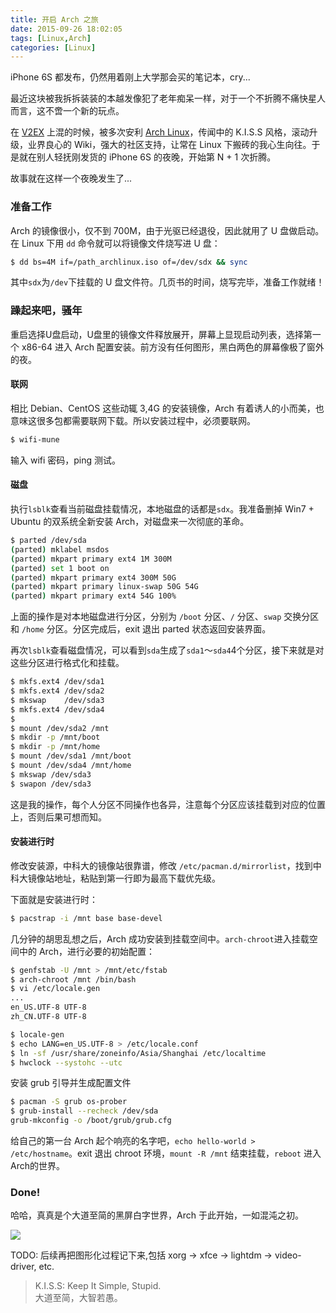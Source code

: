 ```yaml
---
title: 开启 Arch 之旅
date: 2015-09-26 18:02:05
tags: [Linux,Arch]
categories: [Linux]
---
```

iPhone 6S 都发布，仍然用着刚上大学那会买的笔记本，cry...

最近这块被我拆拆装装的本越发像犯了老年痴呆一样，对于一个不折腾不痛快星人而言，这不啻一个新的玩点。

在 [V2EX](https://www.v2ex.com/) 上混的时候，被多次安利 [Arch Linux](https://www.archlinux.org)，传闻中的 K.I.S.S 风格，滚动升级，业界良心的 Wiki，强大的社区支持，让常在 Linux 下搬砖的我心生向往。于是就在别人轻抚刚发货的 iPhone 6S 的夜晚，开始第 N + 1 次折腾。

故事就在这样一个夜晚发生了...

<!-- more -->

### 准备工作

Arch 的镜像很小，仅不到 700M，由于光驱已经退役，因此就用了 U 盘做启动。在 Linux 下用 `dd` 命令就可以将镜像文件烧写进 U 盘：
```sh
$ dd bs=4M if=/path_archlinux.iso of=/dev/sdx && sync
```
其中`sdx`为`/dev`下挂载的 U 盘文件符。几页书的时间，烧写完毕，准备工作就绪！

### 躁起来吧，骚年

重启选择U盘启动，U盘里的镜像文件释放展开，屏幕上显现启动列表，选择第一个 x86-64 进入 Arch 配置安装。前方没有任何图形，黑白两色的屏幕像极了窗外的夜。

#### 联网
相比 Debian、CentOS 这些动辄 3,4G 的安装镜像，Arch 有着诱人的小而美，也意味这很多包都需要联网下载。所以安装过程中，必须要联网。
```sh
$ wifi-mune
```
输入 wifi 密码，ping 测试。

#### 磁盘
执行`lsblk`查看当前磁盘挂载情况，本地磁盘的话都是`sdx`。我准备删掉 Win7 + Ubuntu 的双系统全新安装 Arch，对磁盘来一次彻底的革命。
```sh
$ parted /dev/sda
(parted) mklabel msdos
(parted) mkpart primary ext4 1M 300M
(parted) set 1 boot on
(parted) mkpart primary ext4 300M 50G
(parted) mkpart primary linux-swap 50G 54G
(parted) mkpart primary ext4 54G 100%
```
上面的操作是对本地磁盘进行分区，分别为 `/boot` 分区、`/` 分区、`swap` 交换分区和 `/home` 分区。分区完成后，exit 退出 parted 状态返回安装界面。

再次`lsblk`查看磁盘情况，可以看到`sda`生成了`sda1`～`sda4`4个分区，接下来就是对这些分区进行格式化和挂载。
```sh
$ mkfs.ext4 /dev/sda1
$ mkfs.ext4 /dev/sda2
$ mkswap    /dev/sda3
$ mkfs.ext4 /dev/sda4
$
$ mount /dev/sda2 /mnt
$ mkdir -p /mnt/boot
$ mkdir -p /mnt/home
$ mount /dev/sda1 /mnt/boot
$ mount /dev/sda4 /mnt/home
$ mkswap /dev/sda3
$ swapon /dev/sda3
```
这是我的操作，每个人分区不同操作也各异，注意每个分区应该挂载到对应的位置上，否则后果可想而知。

#### 安装进行时

修改安装源，中科大的镜像站很靠谱，修改 `/etc/pacman.d/mirrorlist`，找到中科大镜像站地址，粘贴到第一行即为最高下载优先级。

下面就是安装进行时：
```sh
$ pacstrap -i /mnt base base-devel
```
几分钟的胡思乱想之后，Arch 成功安装到挂载空间中。`arch-chroot`进入挂载空间中的 Arch，进行必要的初始配置：
```sh
$ genfstab -U /mnt > /mnt/etc/fstab
$ arch-chroot /mnt /bin/bash
$ vi /etc/locale.gen
...
en_US.UTF-8 UTF-8
zh_CN.UTF-8 UTF-8

$ locale-gen
$ echo LANG=en_US.UTF-8 > /etc/locale.conf
$ ln -sf /usr/share/zoneinfo/Asia/Shanghai /etc/localtime
$ hwclock --systohc --utc
```

安装 grub 引导并生成配置文件
```sh
$ pacman -S grub os-prober
$ grub-install --recheck /dev/sda
grub-mkconfig -o /boot/grub/grub.cfg
```

给自己的第一台 Arch 起个响亮的名字吧，`echo hello-world > /etc/hostname`。exit 退出 chroot 环境，`mount -R /mnt` 结束挂载，`reboot` 进入Arch的世界。

### Done!

哈哈，真真是个大道至简的黑屏白字世界，Arch 于此开始，一如混沌之初。

![](https://i.imgur.com/BBzfW3H.png)

TODO: 后续再把图形化过程记下来,包括 xorg -> xfce -> lightdm -> video-driver, etc.

> K.I.S.S: Keep It Simple, Stupid.   
> 大道至简，大智若愚。   
